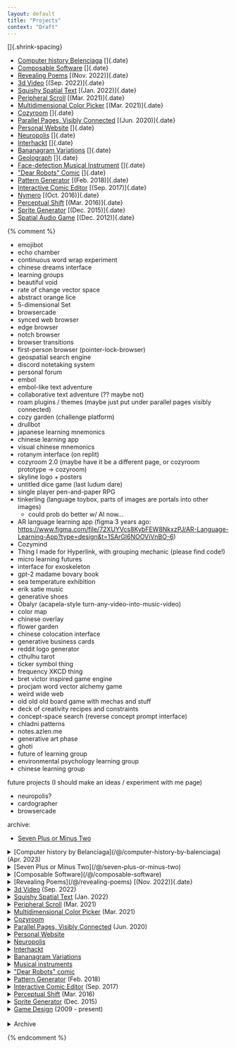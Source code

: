 ```yaml
---
layout: default
title: "Projects"
context: "Draft"
---
```



[]{.shrink-spacing}

- [Computer history Belenciaga](/@/computer-history-by-balenciaga) []{.date}
- [Composable Software](/@/composable-software) []{.date}
- [Revealing Poems](/@/...) [(Nov. 2022)]{.date}
- [3d Video](/@/...) [(Sep. 2022)]{.date}
- [Squishy Spatial Text](/@/spatial-text) [(Jan. 2022)]{.date}
- [Peripheral Scroll](/@/peripheral-scroll) [(Mar. 2021)]{.date}
- [Multidimensional Color Picker](/@/...) [(Mar. 2021)]{.date}
- [Cozyroom](/@/...) []{.date}
- [Parallel Pages, Visibly Connected](/@/...) [(Jun. 2020)]{.date}
- [Personal Website](/@/personal-website) []{.date}
- [Neuropolis](/@/...) []{.date}
- [Interhackt](/@/interhackt) []{.date}
- [Bananagram Variations](/@/...) []{.date}
- [Geolograph](/writing/geological-phonograph) []{.date}
- [Face-detection Musical Instrument](/@/...) []{.date}
- ["Dear Robots" Comic](/@/dear-robots) []{.date}
- [Pattern Generator](/@/...) [(Feb. 2018)]{.date}
- [Interactive Comic Editor](/@/...) [(Sep. 2017)]{.date}
- [Nymero](/@/...) [(Oct. 2016)]{.date}
- [Perceptual Shift](/@/...) [(Mar. 2016)]{.date}
- [Sprite Generator](/@/...) [(Dec. 2015)]{.date}
- [Spatial Audio Game](/@/...) [(Dec. 2012)]{.date}

{% comment %}

- emojibot
- echo chamber
- continuous word wrap experiment
- chinese dreams interface
- learning groups
- beautiful void
- rate of change vector space
- abstract orange lice
- 5-dimensional Set
- browsercade
- synced web browser
- edge browser
- notch browser
- browser transitions
- first-person browser (pointer-lock-browser)
- geospatial search engine
- discord notetaking system
- personal forum
- embol
- embol-like text adventure
- collaborative text adventure (?? maybe not)
- roam plugins / themes (maybe just put under parallel pages visibly connected)
- cozy garden (challenge platform)
- drullbot
- japanese learning mnemonics
- chinese learning app
- visual chinese mnemonics
- rotanym interface (on replit)
- cozyroom 2.0 (maybe have it be a different page, or cozyroom prototype -> cozyroom)
- skyline logo + posters
- untitled dice game (last ludum dare)
- single player pen-and-paper RPG
- tinkerling (language toybox, parts of images are portals into other images)
	- could prob do better w/ AI now...
- AR language learning app (figma 3 years ago: https://www.figma.com/file/72XUYVcs8KybFEW8NkxzPJ/AR-Language-Learning-App?type=design&t=1SArGl6NOOViVnBO-6)
- Cozymind
- Thing I made for Hyperlink, with grouping mechanic (please find code!)
- micro learning futures
- interface for exoskeleton
- gpt-2 madame bovary book
- sea temperature exhibition 
- erik satie music
- generative shoes
- Obalyr (acapela-style turn-any-video-into-music-video)
- color map
- chinese overlay
- flower garden
- chinese colocation interface
- generative business cards
- reddit logo generator
- cthulhu tarot
- ticker symbol thing
- frequency XKCD thing
- bret victor inspired game engine
- procjam word vector alchemy game
- weird wide web
- old old old board game with mechas and stuff
- deck of creativity recipes and constraints
- concept-space search (reverse concept prompt interface)
- chladni patterns
- notes.azlen.me
- generative art phase
- ghoti
- future of learning group
- environmental psychology learning group
- chinese learning group

future projects (I should make an ideas / experiment with me page)
- neuropolis?
- cardographer
- browsercade

archive:
- [Seven Plus or Minus Two](/@/seven-plus-or-minus-two)

<details>
	<summary>[Computer history by Belanciaga](/@/computer-history-by-balenciaga) <span class="date">(Apr. 2023)</span></summary>
	<details class="item" tabindex="-1">
		<summary><a href="https://twitter.com/azlenelza/status/1644789222082244613">Link to tweet</a></summary>
	</details>
</details>
<details class="item" tabindex="-1">
	<summary>[Seven Plus or Minus Two](/@/seven-plus-or-minus-two) <span class="new"></span></summary>
</details>

<details class="item" tabindex="-1">
	<summary>[Composable Software](/@/composable-software) <span class="new"></span></summary>
</details>
<details>
	<summary>[Revealing Poems](/@/revealing-poems) [(Nov. 2022)]{.date}</summary>
	<details class="item" tabindex="-1">
		<summary>[Link to tweet](https://twitter.com/azlenelza/status/1592658262956335104)</summary>
	</details>
</details>
<details>
	<summary><a href="/@/...">3d Video</a> <span class="date">(Sep. 2022)</span></summary>
	<details class="item" tabindex="-1">
		<summary><a href="https://twitter.com/azlenelza/status/1569371534963220480">Link to tweet</a></summary>
	</details>
</details>
<details>
	<summary><a href="/@/...">Squishy Spatial Text</a> <span class="date">(Jan. 2022)</span></summary>
	<details class="item" tabindex="-1">
		<summary><a href="https://twitter.com/azlenelza/status/1487412636375420928">Link to tweet</a></summary>
	</details>
</details>
<details>
	<summary><a href="/@/...">Peripheral Scroll</a> <span class="date">(Mar. 2021)</span></summary>
	<details class="item" tabindex="-1">
		<summary><a href="https://twitter.com/azlenelza/status/1370159999691919364">Link to tweet</a></summary>
	</details>
</details>
<details>
	<summary><a href="/@/...">Multidimensional Color Picker</a> <span class="date">(Mar. 2021)</span></summary>
	<details class="item" tabindex="-1">
		<summary><a href="https://twitter.com/azlenelza/status/1371961905154252801">Link to tweet</a></summary>
	</details>
</details>
<details class="item" tabindex="-1">
	<summary><a href="/@/cozyroom">Cozyroom</a></summary>
</details>
<details>
	<summary><a href="/@/...">Parallel Pages, Visibly Connected</a> <span class="date">(Jun. 2020)</span></summary>
	<details class="item" tabindex="-1">
		<summary><a href="https://twitter.com/azlenelza/status/1272600877493137408">Link to tweet</a></summary>
	</details>
</details>

<details class="item" tabindex="-1">
	<summary><a href="/@/personal-website">Personal Website</a></summary>
</details>

<details class="item" tabindex="-1">
	<summary><a href="/@/neuropolis">Neuropolis</a></summary>
</details>
<details class="item" tabindex="-1">
	<summary><a href="/@/interhackt">Interhackt</a></summary>
</details>

<details>
	<summary><a href="/@/bananagram-variations">Bananagram Variations</a></summary>
	<details class="item" tabindex="-1">
		<summary><a href="/@/bananagram-variations">Settlers of Banan</a></summary>
	</details>
	<details class="item" tabindex="-1">
		<summary><a href="/@/bananagram-variations">Towers of Kowlooon</a></summary>
	</details>
	<details class="item" tabindex="-1">
		<summary><a href="/@/bananagram-variations">Amarillo</a></summary>
	</details>
</details>
<details>
	<summary><a href="/@/musical-instruments">Musical instruments</a></summary>
	<details class="item" tabindex="-1">
		<summary><a href="/@/geolograph">Geolograph</a></summary>
	</details>
	<details class="item" tabindex="-1">
		<summary><a href="/@/face-detection-instrument">Face Detection Instrument</a></summary>
	</details>
</details>
<details class="item" tabindex="-1">
	<summary><a href="/@/dear-robots">"Dear Robots" comic</a></summary>
</details>
<details class="item" tabindex="-1">
	<summary><a href="/@/pattern-generator">Pattern Generator</a> <span class="date">(Feb. 2018)</span></summary>
</details>
<details class="item" tabindex="-1">
	<summary><a href="/@/interactive-comic-editor">Interactive Comic Editor</a> <span class="date">(Sep. 2017)</span></summary>
</details>
<details class="item" tabindex="-1">
	<summary><a href="/@/generative-pixelart-editor">Perceptual Shift</a> <span class="date">(Mar. 2016)</span></summary>
</details>
<details class="item" tabindex="-1">
	<summary><a href="/@/sprite generator">Sprite Generator</a> <span class="date">(Dec. 2015)</span></summary>
</details>
<details>
	<summary><a href="/@/ludum-dare">Game Design</a> <span class="date">(2009 - present)</span></summary>
</details>

<!--zero-width space:-->​

<details>
	<summary>Archive<!-- [^completion]--></summary>

	<details class="item" tabindex="-1">
		<summary><a href="/@/reddit-logo-generator">Reddit Logo Generator</a><!-- [^test] --><span class="date">(Aug. 2018)</span></summary>
	</details>
	<details class="item" tabindex="-1">
		<summary><a href="/@/cthulhu-tarot">Cthulhu Tarot</a> <span class="date">(May. 2017)</span></summary>
	</details>
	<details class="item" tabindex="-1">
		<summary><a href="/@/nymero">Nymero</a> <span class="date">(Oct. 2016)</span></summary>
	</details>
</details>

<!--[^completion]: The archive contains less interesting, old, or irrelevant projects that nevertheless I wanted to document and include on this page for purposes of completeness-->

<!--Under construction... Please come back later?

—

Documenting my projects is extremely difficult, I honestly don't know where to start. I have made hundreds of projects and experiments over the years, to document everything in detail could result in multiple full-length books.

Also, what counts as a project? Versus an experiment?

I think perhaps a project is something that is larger scale or can continue for a much longer length of time. For example coming up with an alternative way to play bananagrams might be an experiment, but the compilation of all these alternate modes of playing is an ongoing project.-->

<!--
- Architecture School (future project)
- Future of Learning (future project)
- Creativity / Challenge Platform (future project)
- Musings on Jigsaw Worlds (current/future project)
- Neuropolis (future project)

- Cozyroom (current project)
- Interhackt (past/future project)
- Learning groups (past project; ended)
- Composable interfaces / constraint-based style system (past/future project)


- Bananagram variations
- 32,000 piece puzzle

Past projects

- Robots comic (unfinished)
- Interactive webcomic maker (unfinished)
- Pixel art generator
- Ludum dare
-->

<!--

Thinking of organizing like this:

Major projects / research: (what to call this?)
- Cozyroom
- Neuropolis (am I ever?)
- Interhackt
- Future of computing
- Musical instrument experiments (?)
- Comic editor (?)
- Sprite generator (?)
- Game engine (?)

And then smaller projects / experiments:
- Everything else??

Perhaps instead of projects I could even consider this to be "things I've done" which could be a broader listing of everything that I'm thinking and researching about. 

Also, most of the projects will have been written about post-mortem so that should be taken into consideration when writing their descriptions. Perhaps I may  put a note at the top of the page indicating that I am writing in the future about something in the past.

It would also be interesting if I had some way of tracking the themes present (perhaps I could do this through side-notes?), in some way describing the trajectory of my paths through ideas.


Other:
- rate of change vector space
- cozy garden challenge platform
- synced browsers multiplayer
- browsercade (mostly idea)
- physical web browser (future)

-->

{% endcomment %}